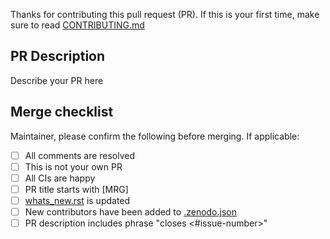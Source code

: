 Thanks for contributing this pull request (PR).
If this is your first time, make sure to read
[CONTRIBUTING.md](https://github.com/mne-tools/mne-bids/blob/main/CONTRIBUTING.md)

PR Description
--------------

Describe your PR here

Merge checklist
---------------

Maintainer, please confirm the following before merging.
If applicable:

- [ ] All comments are resolved
- [ ] This is not your own PR
- [ ] All CIs are happy
- [ ] PR title starts with [MRG]
- [ ] [whats_new.rst](https://github.com/mne-tools/mne-bids/blob/main/doc/whats_new.rst) is updated
- [ ] New contributors have been added to [.zenodo.json](https://github.com/mne-tools/mne-bids/blob/main/.zenodo.json)
- [ ] PR description includes phrase "closes <#issue-number>"
